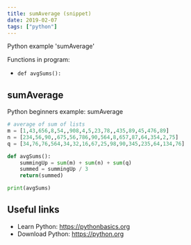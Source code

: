 ```yaml
---
title: sumAverage (snippet)
date: 2019-02-07
tags: ["python"]
---
```

Python example 'sumAverage'

Functions in program: 
* `def avgSums():`

## sumAverage

Python beginners example: sumAverage

```python
# average of sum of lists
m = [1,43,656,8,54,,908,4,5,23,78,,435,89,45,476,89]
n = [234,56,90,,675,56,786,90,564,8,657,87,64,354,2,75]
q = [34,76,76,564,34,32,16,67,25,98,90,345,235,64,134,76]

def avgSums():
	summingUp = sum(m) + sum(n) + sum(q)
	summed = summingUp / 3
	return(summed)

print(avgSums)	

```

## Useful links

- Learn Python: https://pythonbasics.org
- Download Python: https://python.org
